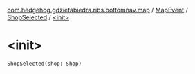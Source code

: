 [com.hedgehog.gdzietabiedra.ribs.bottomnav.map](../../index.md) / [MapEvent](../index.md) / [ShopSelected](index.md) / [&lt;init&gt;](./-init-.md)

# &lt;init&gt;

`ShopSelected(shop: `[`Shop`](../../../com.hedgehog.gdzietabiedra.domain/-shop/index.md)`)`